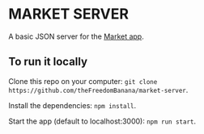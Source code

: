 # MARKET SERVER
A basic JSON server for the [Market app](https://github.com/theFreedomBanana/market-app).

## To run it locally
Clone this repo on your computer: `git clone https://github.com/theFreedomBanana/market-server`.

Install the dependencies: `npm install`.

Start the app (default to localhost:3000): `npm run start`.
